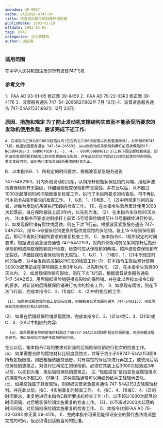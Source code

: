 ```yaml
---
amendno: 39-0927
cadno: CAD1993-B747-04
title: 检查发动机吊架斜撑杆保险销
publishdate: 1993-01-18
effdate: 1993-02-05
tags: B747
categories: 华北管理局
author: 边振海
---
```


### 适用范围 
在中华人民共和国注册的所有波音747飞机

<!--more-->
### 参考文件
1．FAA AD 93-01-05 修正案 39-8459 
2．FAA AD 79-22-03R3 修正案 39-4176 
3．波音服务通告 747-54-2066R2(1982年 7月 16日) 
4．波音紧急服务通告 747-54A2153(1992年 12月 23日) 

### 原因、措施和规定     为了防止发动机支撑结构失效而不能承受所要求的发动机使用负载，要求完成下述工作: 
    A．在本指令生效后的100次起落以内(已在昀近1100次起落以内检查者除外)，对所有的B747飞机，根据波音服务通告 747-54-2066R2，从内侧发动机吊架后斜撑杆前瓶状保险销(P／N65B94182-3，69B904010-1，-3，-4，- 600和69B89612-3)上拆下固定螺栓和端盖，超声波检查保险销机械加工的抗剪表面有无裂纹，并在此以后以不超过1200次起落的时间间隔，重复本段内容，直到执行本指令B段所要求的检查为止。 
B．以本指令B．1．所规定的时间要求，根据波音紧急服务通告 
  
747-54A2153，对内外侧发动机吊架，从斜撑杆前瓶状保险销的两端，用超声波检查保险销有无裂纹，详细目视检查保险销有无腐蚀。并在此以后，以不超过1000次起落的时间间隔做重复检查工作。执行了本段所要求的检查后，可不再执行本指令A段所要求的检查工作。 
     1．以B．1．(1)和B．1．(2)中所规定时间的后者，对每台发动机吊架执行B段的检查工作。 
     (1)．在本指令生效后累计使用3000次起落前，或在保险销装上后3年内，以先到为准。 
(2)．在本指令生效后90天以内。 
     注:本指令不要求对斜撑杆上前15-5号钢保险销或前H-11号钢螺栓进行检查。 
     2．如发现保险销有裂纹或腐蚀，则在下次飞行前，根据波音紧急服务通告 747-54A2153，用15-5号钢保险销更换有裂纹或腐蚀的保险销。装上15-5号钢保险销后，即可不再执行B段所要求的重复检查工作。 
C．按本指令C．1段所规定的时间要求，根据波音紧急服务通告 747-54A2153，对内外侧发动机吊架斜撑杆后瓶形保险销和或隔框保险销进行检查，检查时应从保险销的两端，超声波检查保险销有无裂纹，详细目视检查保险销有无腐蚀。 
     1．以C．1．(1)和C．1．(2)中所规定时间的后者，对4台发动机吊架执行C段的检查工作: 
     (1)．在本指令生效后累计使用3000次起落前或在保险销装上后3年以内，以先到为准。 
(2)．在本指令生效后90天以内。 
     2．如发现保险销有裂纹，则在下次飞行前，根据波音紧急服务通告 747-54A2153，用后隔框保险销更换有裂纹的保险销。并在此以后按本指令C段的要求，对新装的后隔框保险销进行初次的检查工作。
 3．如发现有腐蚀，则在下次飞行前，完成本指令C．3．(1)或C．4．(2)中的相应的工作: 

     (1)．如果在后瓶状保险销上发现有腐蚀，则根据波音紧急服务通告 747-54A2153，用后隔框保险销更换后瓶状保险销。 
(2)．如果在后隔框保险销发现腐蚀，完成本指令C．3．(2)(a)或C．3．(2)(b)或C．3．(2)(c)中相应的内容: 

      (a)．如果需要去除的腐蚀材料超过了SB747-54A2153图8所规定的极限值，则应根据该服务通告，用后隔框保险销更换腐蚀的保险销。
  
在此以后，按本指令C段的要求对新装的后隔框保险销进行初次的检查工作。 
      (b)．如果需要去除的腐蚀材料比轻度腐蚀大，并等于或小于SB747-54A2153图8所规定极限值，则应根据该服务通告，对有腐蚀的保险销进行再加工，或使用后隔框保险销更换之。对进行过再加工的保险销，必须在其装上后3000次起落或3年以前，以先到为准，用后隔框保险销更换之。 
      注: “轻度腐蚀”是指变色或腐蚀斑点的深度昀大不超过0．01英寸，这种腐蚀通常可以用细砂纸手工轻轻地去除。       (c)．如果腐蚀属于轻度腐蚀，则根据波音紧急服务通告 747-54A2153去除腐蚀材料。并在此以后，按C．4实施重复的检查工作。
     4．按C．4．(1)或C．4．(2)的时间要求，重复地进行本指令C段所要求的检查工作: 
     (1)．以不超过1000次起落的时间间隔，对后瓶状保险销实施重复的检查工作。 
     (2)．以不超过2000次起落的时间间隔，对后隔框保险销实施重复的检查工作。 
    D．本指令代替FAA AD 79-22-03R3 修正案 39-4176。 
    E．完成本指令可采用能保证安全的替代办法或调整完成的时间，但必须得到适航当局的批准。

